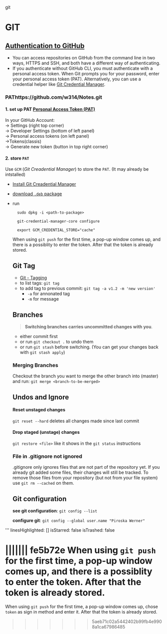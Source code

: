 git

# GIT

## [Authentication to GitHub](https://docs.github.com/en/authentication/keeping-your-account-and-data-secure/about-authentication-to-github)

- You can access repositories on GitHub from the command line in two ways, HTTPS and SSH, and both have a different way of authenticating.
- If you authenticate without GitHub CLI, you must authenticate with a personal access token. When Git prompts you for your password, enter your personal access token (PAT). Alternatively, you can use a credential helper like [Git Credential Manager](https://github.com/GitCredentialManager/git-credential-manager/blob/main/README.md).

### PAThttps://github.com/w314/Notes.git

#### 1. set up PAT [Personal Access Token (PAT)](https://docs.github.com/en/authentication/keeping-your-account-and-data-secure/creating-a-personal-access-token)

In your GitHub Account: <br>->
Settings (right top corner) <br>-> Developer Settings (bottom of left panel) <br>-> Personal access tokens (on left panel) <br>->Tokens(classis)<br>-> Generate new token (button in top right corner)

#### 2. store `PAT`

Use `GCM` (_Git Creadential Manager_) to store the `PAT`. (It may already be intstalled)

- [Install Git Creadential
  Manager](https://github.com/GitCredentialManager/git-credential-manager#linux-install-instructions)

- [download `.deb` package](https://github.com/GitCredentialManager/git-credential-manager/releases/tag/v2.0.785)
- run

  ```shell
    sudo dpkg -i <path-to-package>
  ```

  ```shell
    git-credential-manager-core configure
  ```

  ```shell
    export GCM_CREDENTIAL_STORE="cache"
  ```

  When using `git push` for the first time, a pop-up window comes up, and there is a possiblity to enter the token. After that the token is already stored.

  ## Git Tag

  - [Git - Tagging](https://git-scm.com/book/en/v2/Git-Basics-Tagging)
  - to list tags: `git tag`
  - to add tag to previous commit:
    `git tag -a v1.2 -m 'new version'`
    - `-a` for annonated tag
    - `-m` for message

  ## Branches

  > **Switching branches carries uncommitted changes with you**.

  - either commit first
  - or run `git checkout .` to undo them
  - or run `git stash` before switching. (You can get your changes back with `git stash apply`)

  ### Merging Branches

  Checkout the branch you want to merge the other branch into (master) and run:
  `git merge <branch-to-be-merged>`

  ## Undos and Ignore

  #### Reset unstaged changes

  `git reset --hard`
  deletes all changes made since last commit

  #### Drop staged (unstage) changes

  `git restore <file>` like it shows in the `git status` instructions

  ### File in .gitignore not ignored

  .gitignore only ignores files that are not part of the repository yet. If you already git added some files, their changes will still be tracked. To remove those files from your repository (but not from your file system) use `git rm --cached` on them.

  ## Git configuration

  **see git configuration**:
  `git config --list`

  **configure git**:
  `git config --global user.name "Piroska Werner"`

'''
linesHighlighted: []
isStarred: false
isTrashed: false

||||||| fe5b72e
When using `git push` for the first time, a pop-up window comes up, and there is a possiblity to enter the token. After that the token is already stored.
=======
When using `git push` for the first time, a pop-up window comes up, chose `token` as sign in method and enter it. After that the token is already stored.

> > > > > > > 5aeb71c02a5442402b99fb4e9908a1ca67986485
